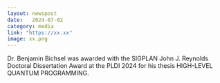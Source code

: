 ```yaml
---
layout: newspost
date:   2024-07-02
category: media
link: "https://xx.xx"
image: xx.png
---
```


[]() Dr. Benjamin Bichsel was awarded with the SIGPLAN John J. Reynolds Doctoral Dissertation Award at the PLDI 2024 for his thesis HIGH-LEVEL QUANTUM PROGRAMMING. 


